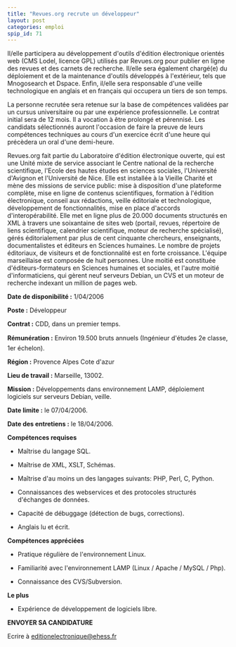 ```yaml
---
title: "Revues.org recrute un développeur"
layout: post
categories: emploi
spip_id: 71
---
```

Il/elle participera au développement d'outils d'édition électronique orientés web (CMS Lodel, licence GPL) utilisés par Revues.org pour publier en ligne des revues et des carnets de recherche. Il/elle sera également chargé(e) du déploiement et de la maintenance d'outils développés à l'extérieur, tels que Mnogosearch et Dspace. Enfin, il/elle sera responsable d'une veille technologique en anglais et en français qui occupera un tiers de son temps.

La personne recrutée sera retenue sur la base de compétences validées par un cursus universitaire ou par une expérience professionnelle. Le contrat initial sera de 12 mois. Il a vocation à être prolongé et pérennisé. Les candidats sélectionnés auront l'occasion de faire la preuve de leurs compétences techniques au cours d'un exercice écrit d'une heure qui précèdera un oral d'une demi-heure.

Revues.org fait partie du Laboratoire d'édition électronique ouverte, qui est une Unité mixte de service associant le Centre national de la recherche scientifique, l'Ecole des hautes études en sciences sociales, l'Université d'Avignon et l'Université de Nice. Elle est installée à la Vieille Charité et mène des missions de service public: mise à disposition d'une plateforme complète, mise en ligne de contenus scientifiques, formation à l'édition électronique, conseil aux rédactions, veille éditoriale et technologique, développement de fonctionnalités, mise en place d'accords d'interopérabilité. Elle met en ligne plus de 20.000 documents structurés en XML à travers une soixantaine de sites web (portail, revues, répertoire de liens scientifique, calendrier scientifique, moteur de recherche spécialisé), gérés éditorialement par plus de cent cinquante chercheurs, enseignants, documentalistes et éditeurs en Sciences humaines. Le nombre de projets éditoriaux, de visiteurs et de fonctionnalité est en forte croissance. L'équipe marseillaise est composée de huit personnes. Une moitié est constituée d'éditeurs-formateurs en Sciences humaines et sociales, et l'autre moitié d'informaticiens, qui gèrent neuf serveurs Debian, un CVS et un moteur de recherche indexant un million de pages web.

**Date de disponibilité :** 1/04/2006

**Poste :** Développeur

**Contrat :** CDD, dans un premier temps.

**Rémunération :** Environ 19.500 bruts annuels (Ingénieur d'études 2e classe, 1er échelon).

**Région :** Provence Alpes Cote d'azur

**Lieu de travail :** Marseille, 13002.

**Mission :** Développements dans environnement LAMP, déploiement logiciels sur serveurs Debian, veille.

**Date limite :** le 07/04/2006.

**Date des entretiens :** le 18/04/2006.

**Compétences requises**

- Maîtrise du langage SQL.

- Maîtrise de XML, XSLT, Schémas.

- Maîtrise d'au moins un des langages suivants: PHP, Perl, C, Python.

- Connaissances des webservices et des protocoles structurés d'échanges de données.

- Capacité de débuggage (détection de bugs, corrections).

- Anglais lu et écrit.

**Compétences appréciées**

- Pratique régulière de l'environnement Linux.

- Familiarité avec l'environnement LAMP (Linux / Apache / MySQL / Php).

- Connaissance des CVS/Subversion.

**Le plus**

- Expérience de développement de logiciels libre.

**ENVOYER SA CANDIDATURE**

Ecrire à editionelectronique@ehess.fr
